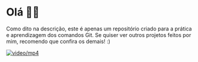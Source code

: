 <h1> Olá 🐱‍👤</h1>
<p> Como dito na descrição, este é apenas um repositório criado para a prática e aprendizagem dos comandos Git.  
Se quiser ver outros projetos feitos por mim, recomendo que confira os demais! :)</p>

[<img src="/projeto-01/imgs/joinha.gif" alt= "video/mp4">]("https://github.com/RikeGIT/praticando-git")
